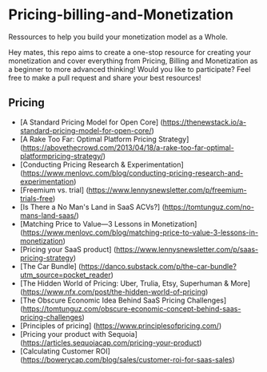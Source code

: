 # Pricing-billing-and-Monetization
Ressources to help you build your monetization model as a Whole.

Hey mates, this repo aims to create a one-stop resource for creating your monetization and cover everything from Pricing, Billing and Monetization as a beginner to more advanced thinking! 
Would you like to participate? Feel free to make a pull request and share your best resources! 

## Pricing
<!-- mdformat-toc start --slug=github --no-anchors --maxlevel=6 --minlevel=2 -->
- [A Standard Pricing Model for Open Core] (https://thenewstack.io/a-standard-pricing-model-for-open-core/)
- [A Rake Too Far: Optimal Platform Pricing Strategy] (https://abovethecrowd.com/2013/04/18/a-rake-too-far-optimal-platformpricing-strategy/)
- [Conducting Pricing Research & Experimentation] (https://www.menlovc.com/blog/conducting-pricing-research-and-experimentation)
- [Freemium vs. trial] (https://www.lennysnewsletter.com/p/freemium-trials-free)
- [Is There a No Man's Land in SaaS ACVs?] (https://tomtunguz.com/no-mans-land-saas/)
- [Matching Price to Value—3 Lessons in Monetization] (https://www.menlovc.com/blog/matching-price-to-value-3-lessons-in-monetization)
- [Pricing your SaaS product] (https://www.lennysnewsletter.com/p/saas-pricing-strategy)
- [The Car Bundle] (https://danco.substack.com/p/the-car-bundle?utm_source=pocket_reader)
- [The Hidden World of Pricing: Uber, Trulia, Etsy, Superhuman & More] (https://www.nfx.com/post/the-hidden-world-of-pricing)
- [The Obscure Economic Idea Behind SaaS Pricing Challenges] (https://tomtunguz.com/obscure-economic-concept-behind-saas-pricing-challenges)
- [Principles of pricing] (https://www.principlesofpricing.com/)
- [Pricing your product with Sequoia] (https://articles.sequoiacap.com/pricing-your-product)
- [Calculating Customer ROI] (https://bowerycap.com/blog/sales/customer-roi-for-saas-sales)
